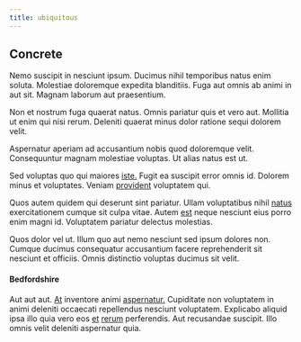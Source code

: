 ```yaml
---
title: ubiquitous
---
```


## Concrete

Nemo suscipit in nesciunt ipsum. Ducimus nihil temporibus natus enim soluta. Molestiae doloremque expedita blanditiis. Fuga aut omnis ab animi in aut sit. Magnam laborum aut praesentium.

Non et nostrum fuga quaerat natus. Omnis pariatur quis et vero aut. Mollitia ut enim qui nisi rerum. Deleniti quaerat minus dolor ratione sequi dolorem velit.

Aspernatur aperiam ad accusantium nobis quod doloremque velit. Consequuntur magnam molestiae voluptas. Ut alias natus est ut.

Sed voluptas quo qui maiores [iste.](/dolore/odio/neque/libero/central_tools__jewelery_&_sports.md) Fugit ea suscipit error omnis id. Dolorem minus et voluptates. Veniam [provident](/dolore/odio/dignissimos/quo/prairie.md) voluptatem qui.

Quos autem quidem qui deserunt sint pariatur. Ullam voluptatibus nihil [natus](/facere/odit/junction_hack_killer.md) exercitationem cumque sit culpa vitae. Autem [est](/facere/temporibus/adipisci/dot_com_infrastructure_microchip.md) neque nesciunt eius porro enim magni id. Voluptatem pariatur delectus molestias.

Quos dolor vel ut. Illum quo aut nemo nesciunt sed ipsum dolores non. Cumque ducimus consequatur accusantium facere reprehenderit sit nesciunt et officiis. Omnis distinctio voluptas ducimus sit velit.

#### Bedfordshire

Aut aut aut. [At](/voluptate/nihil/village_rustic_soft_salad_orchid.md) inventore animi [aspernatur.](/eos/est/neque/peso_uruguayo_games__shoes_&_clothing_lari.md) Cupiditate non voluptatem in animi deleniti occaecati repellendus nesciunt voluptatem. Explicabo aliquid ipsa illo quia vero eos [et](/facere/temporibus/square_function_based.md) [rerum](/facere/adipisci/dynamic.md) perferendis. Aut recusandae suscipit. Illo omnis velit deleniti aspernatur quia.
